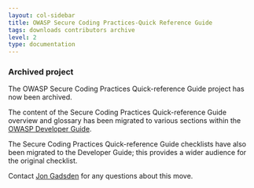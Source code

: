 ```yaml
---
layout: col-sidebar
title: OWASP Secure Coding Practices-Quick Reference Guide
tags: downloads contributors archive
level: 2
type: documentation
---
```


### Archived project

The OWASP Secure Coding Practices Quick-reference Guide project has now been archived.

The content of the Secure Coding Practices Quick-reference Guide overview and glossary has been migrated
to various sections within the [OWASP Developer Guide][owaspdevguide].

The Secure Coding Practices Quick-reference Guide checklists have also been migrated to the Developer Guide;
this provides a wider audience for the original checklist.

Contact [Jon Gadsden][jon] for any questions about this move.

[jon]: mailto:jon.gadsden@owasp.org
[owaspdevguide]: https://owasp.org/www-project-developer-guide/
